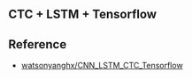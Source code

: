 ## CTC + LSTM + Tensorflow

## Reference

* [watsonyanghx/CNN_LSTM_CTC_Tensorflow](https://github.com/watsonyanghx/CNN_LSTM_CTC_Tensorflow)


